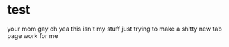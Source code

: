 # test
your mom gay
oh yea this isn't my stuff just trying to make a shitty new tab page work for me
